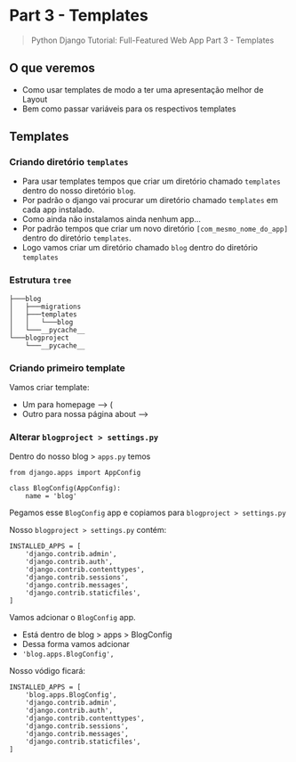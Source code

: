 # Part 3 - Templates
> Python Django Tutorial: Full-Featured Web App Part 3 - Templates

## O que veremos
- Como usar templates de modo a ter uma apresentação melhor de Layout
- Bem como passar variáveis para os respectivos templates

## Templates

### Criando diretório ```templates```
- Para usar templates tempos que criar um diretório chamado ```templates``` dentro do nosso diretório ```blog```.
- Por padrão o django vai procurar um diretório chamado ```templates``` em cada app instalado.
- Como ainda não instalamos ainda nenhum app...
- Por padrão tempos que criar um novo diretório ```[com_mesmo_nome_do_app]``` dentro do diretório ```templates```.
- Logo vamos criar um  diretório chamado ```blog``` dentro do diretório ```templates```

### Estrutura ```tree```
```
├───blog
│   ├───migrations
│   ├───templates
│   │   └───blog
│   └───__pycache__
└───blogproject
    └───__pycache__
```

### Criando primeiro template

Vamos criar template:
- Um para homepage --> (
- Outro para nossa página about --> 



### Alterar ```blogproject > settings.py```

Dentro do nosso  blog > ```apps.py``` temos 

```
from django.apps import AppConfig

class BlogConfig(AppConfig):
    name = 'blog'
```

Pegamos esse ```BlogConfig``` app e copiamos para ```blogproject > settings.py```

Nosso ```blogproject > settings.py``` contém:

```
INSTALLED_APPS = [
    'django.contrib.admin',
    'django.contrib.auth',
    'django.contrib.contenttypes',
    'django.contrib.sessions',
    'django.contrib.messages',
    'django.contrib.staticfiles',
]
```

Vamos adcionar o ```BlogConfig``` app.
- Está dentro de blog > apps >  BlogConfig
- Dessa forma vamos adcionar 
- ```'blog.apps.BlogConfig',```

Nosso vódigo ficará:
```
INSTALLED_APPS = [
    'blog.apps.BlogConfig',
    'django.contrib.admin',
    'django.contrib.auth',
    'django.contrib.contenttypes',
    'django.contrib.sessions',
    'django.contrib.messages',
    'django.contrib.staticfiles',
]
```





